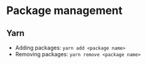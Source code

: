 # Package management

## Yarn

- Adding packages: `yarn add <package name>`
- Removing packages: `yarn remove <package name>`
